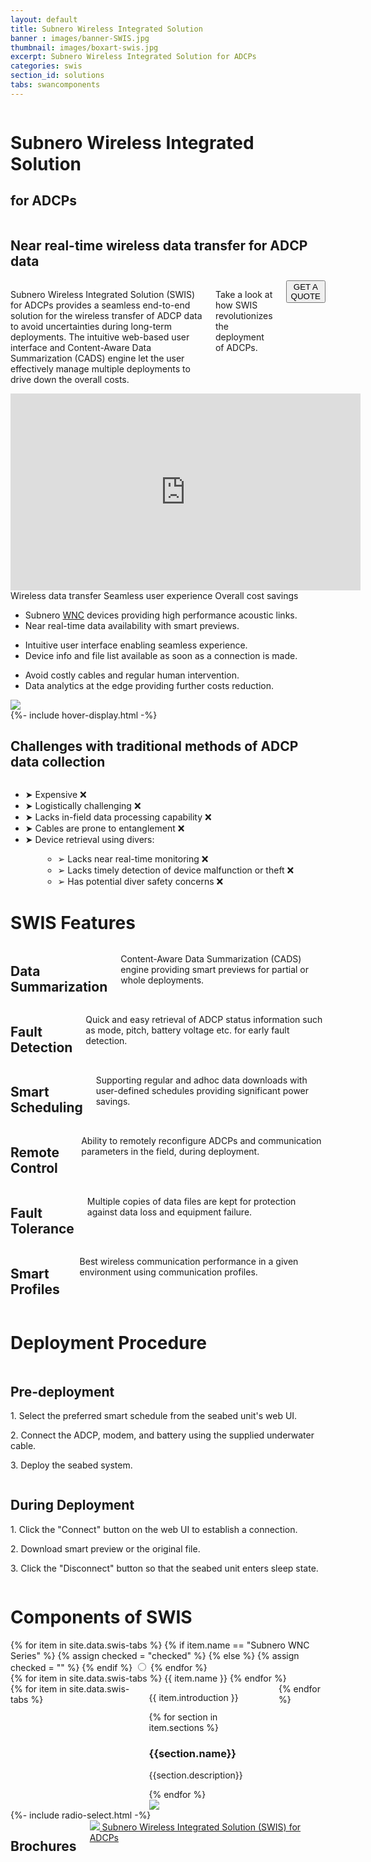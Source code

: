 ```yaml
---
layout: default
title: Subnero Wireless Integrated Solution
banner : images/banner-SWIS.jpg
thumbnail: images/boxart-swis.jpg
excerpt: Subnero Wireless Integrated Solution for ADCPs
categories: swis
section_id: solutions
tabs: swancomponents
---
```


<div class='full tall swan' style='background-image: url({{site.baseurl}}/{{page.banner}});'>
  <div class='swan-overlay'></div>
    <div class='large-12 columns'>
      <div class='banner-heading'>
        <h1 class='banner-text'>
          <span class='orange'>S</span>ubnero <span class='orange'>W</span>ireless <span class='orange'>I</span>ntegrated <span class='orange'>S</span>olution</h1>
        <h2 class='banner-sub-heading'>for ADCPs</h2>
      </div>
    </div>
</div>
<div class='four spacing'></div>
<div class='row row-width row-padding-bottom'>
  <div class='large-12 columns swan-flex-col row-padding-bottom'>
    <h2 class='centered-text'>Near real-time wireless data transfer for ADCP data</h2>
  </div>
  <div class='large-4 columns swan-flex-col'>
    <p>Subnero Wireless Integrated Solution (<span class='swan-highlight'>SWIS</span>) for ADCPs provides a seamless end-to-end solution for the wireless transfer of ADCP data to avoid uncertainties during long-term deployments. The intuitive web-based user interface and Content-Aware Data Summarization (CADS) engine let the user effectively manage multiple deployments to drive down the overall costs.</p>
    <p>Take a look at how <span class='swan-highlight'>SWIS</span> revolutionizes the deployment of ADCPs.</p>
    <div>
    <a href="mailto:sales@subnero.com" class='centered-text hOXnHC'><button class="button-outline">GET A QUOTE</button></a>
    </div>
  </div>
  <div class='large-8 columns'>
    <div class="flex-video swan-video">
      <iframe width="560" height="315" src="https://www.youtube.com/embed/xQ3nxZIUz2s" title="YouTube video player" frameborder="0" allow="accelerometer; autoplay; clipboard-write; encrypted-media; gyroscope; picture-in-picture" allowfullscreen></iframe>
    </div>
  </div>
</div>
<div class='bg-grey'>
  <div class='accordion-row'>
    <div class='large-1 columns'></div>
    <div class='large-5 columns'>
      <div class='accordion-container'>
        <div class='accordion-tab'>
          <label class="accordion-label hover-active" id='accordion-label-1' for="rad1">Wireless data transfer</label>
          <label class="accordion-label" for="rad2" id='accordion-label-2' >Seamless user experience</label>
          <label class="accordion-label" for="rad3" id='accordion-label-3' >Overall cost savings</label>
          <div class="accordion-content">
            <div class='content-1'>
              <ul>
                <li>Subnero <a target="_blank" href='{{site.baseurl}}/products/modem'>WNC</a> devices providing high performance acoustic links.</li>
                <li>Near real-time data availability with smart previews.</li>
              </ul>
            </div>
            <div class='content-2'>
              <ul>
                <li>Intuitive user interface enabling seamless experience.</li>
                <li>Device info and file list available as soon as a connection is made.</li>
              </ul>
            </div>
            <div class='content-3'>
              <ul>
                <li>Avoid costly cables and regular human intervention.</li>
                <li>Data analytics at the edge providing further costs reduction.</li>
              </ul>
            </div>
          </div>
        </div>
      </div>
    </div>
    <div class='large-6 columns container accordion-img'>
      <img src='{{site.baseurl}}/images/adcp-deploy.jpg'>
    </div>
  </div>
</div>
{%- include hover-display.html -%}
<div class='row-padding-bottom'></div>
<div class='row accordion-row row-width row-padding-bottom'>
  <div class='large-6 columns'>
    <div class='accordion-container row-item'>
      <h2>Challenges with traditional methods of ADCP data collection</h2>
      </div>
  </div>
  <div class='row-item '>
    <ul class='item-list list-border'>
      <li>&#x27A4; Expensive &#10060;</li>
      <li>&#x27A4; Logistically challenging &#10060;</li>
      <li>&#x27A4; Lacks in-field data processing capability &#10060;</li>
      <li>&#x27A4; Cables are prone to entanglement &#10060;</li>
      <li>&#x27A4; Device retrieval using divers:</li>
      <ul class='item-list'>
        <li style="margin-left:2em">&#x27A2; Lacks near real-time monitoring &#10060;</li>
        <li style="margin-left:2em">&#x27A2; Lacks timely detection of device malfunction or theft &#10060;</li>
        <li style="margin-left:2em">&#x27A2; Has potential diver safety concerns &#10060;</li>
      </ul>
    </ul>
  </div>
</div>
<!-- Applications -->
<div class='bg-grey'>
  <div class='row row-padding-bottom'>
    <h1 class='section-heading'>SWIS Features</h1>
  </div>
  <div class='container row row-width row-padding-bottom'>
    <div class='large-4 columns swan-flex-col row-width row-padding-bottom'>
      <div class='section-sub-heading'>
        <i class='fa fa-eye'></i>
        <h2>Data Summarization</h2>
      </div>
      <p class='auto-margin'>Content-Aware Data Summarization (CADS) engine providing smart previews for partial or whole deployments.</p>
    </div>
    <div class='large-4 columns swan-flex-col row-width row-padding-bottom'>
      <div class='section-sub-heading'>
        <i class='fa fa-search-location'></i>
        <h2>Fault Detection</h2>
      </div>
      <p class='auto-margin'>Quick and easy retrieval of ADCP status information such as mode, pitch, battery voltage etc. for early fault detection.</p>
    </div>
    <div class='large-4 columns swan-flex-col row-width row-padding-bottom'>
      <div class='section-sub-heading'>
        <i class="fa fa-calendar"></i>
        <h2>Smart Scheduling</h2>
      </div>
      <p class='auto-margin'>Supporting regular and adhoc data downloads with user-defined schedules providing significant power savings.</p>
    </div>
    <div class='large-4 columns swan-flex-col row-width row-padding-bottom'>
      <div class='section-sub-heading'>
        <i class='fa fa-gamepad'></i>
        <h2>Remote Control</h2>
      </div>
      <p class='auto-margin'>Ability to remotely reconfigure ADCPs and communication parameters in the field, during deployment.</p>
    </div>
    <div class='large-4 columns swan-flex-col row-width row-padding-bottom'>
      <div class='section-sub-heading'>
        <i class='fa fa-exclamation-triangle'></i>
        <h2>Fault Tolerance</h2>
      </div>
      <p class='auto-margin'>Multiple copies of data files are kept for protection against data loss and equipment failure.</p>
    </div>
    <div class='large-4 columns swan-flex-col row-width row-padding-bottom'>
      <div class='section-sub-heading'>
        <i class='fa fa-wifi'></i>
        <h2>Smart Profiles</h2>
      </div>
      <p class='auto-margin'>Best wireless communication performance in a given environment using communication profiles.</p>
    </div>
  </div>
  <div class='row-padding-bottom'></div>
</div>
<!-- Safer environments -->
<div style='background-image: url({{site.baseurl}}/images/swis-second-banner.jpg);'>
  <div class='swan-position'>
    <div class="swan-overlay"></div>
    <div class='row accordion-row swan-position'>
      <h1 class='section-heading bg-white heading-padding'>Deployment Procedure</h1>
    </div>
    <div class='row row-width row-padding-bottom'>
      <div class='large-6 columns'>
        <div class='swan-flex-col bg-white card-content'>
          <h2>Pre-deployment</h2>
          <p>1. Select the preferred smart schedule from the seabed unit's web UI.</p>
          <p>2. Connect the ADCP, modem, and battery using the supplied underwater cable.</p>
          <p>3. Deploy the seabed system.</p>
        </div>
      </div>
      <div class='large-6 columns'>
        <div class='swan-flex-col bg-white card-content'>
          <h2>During Deployment</h2>
          <p>1. Click the "Connect" button on the web UI to establish a connection.</p>
          <p>2. Download smart preview or the original file.</p>
          <p>3. Click the "Disconnect" button so that the seabed unit enters sleep state.</p>
        </div>
      </div>
    </div>
  </div>
</div>
<div class='bg-grey'>
  <div class='row'>
    <h1 class='section-heading'>Components of SWIS</h1>
  </div>
  {% for item in site.data.swis-tabs %}
      {% if item.name ==  "Subnero WNC Series" %}
          {% assign checked = "checked" %}
      {% else %}
          {% assign checked = "" %}
      {% endif %}
  <input id="{{ item.input_id }}" name='tab-control' type='radio' class='radio' {{checked}}>
  {% endfor %}
    <div class='row row-width type-container bg-grey'>
      {% for item in site.data.swis-tabs %}
          <label class='type-item' id="{{ item.id }}" for="{{ item.input_id }}">{{ item.name }}</label>
      {% endfor %}
    </div>
  <div class="tab-panels">
    <div class='row features-row'>
      <div class='large-12 columns'>
      {% for item in site.data.swis-tabs %}
      <div id='{{item.panel_id}}' class='tab-panel'>
        <div class='bg-grey'>
          <div class='row row-width section-margin'>
            <div class='large-6 columns'>
              <div class='swan-flex-col'>
                <p> {{ item.introduction }}</p>
                {% for section in item.sections %}
                <div class='section-sub-heading'>
                  <i class='fa fa-{{ section.icon }}'></i>
                    <h3>{{section.name}}</h3>
                </div>
                <p>{{section.description}}</p>
                {% endfor %}
              </div>
            </div>
            <div class='large-5 columns'>
              <img src="{{site.baseurl}}/{{item.thumbnail}}">
            </div>
          </div>
        </div>
      </div>
      {% endfor %}
    </div>
    </div>
  </div>
</div>
{%- include radio-select.html -%}
<!-- How it works -->
<!-- <div>
  <div class='row row-padding-bottom'>
    <h1 class='section-heading'>SWAN in action</h1>
  </div>
  <div class='four-spacing'></div>
  <div class='row row-width row-padding-bottom'>
    <div class='large-8 columns'>
      <div class="flex-video swan-video">
        <iframe width="1280" height="720" src="https://www.youtube.com/embed/D9lNpEeCdII" title="YouTube video player" frameborder="0" allow="accelerometer; autoplay; clipboard-write; encrypted-media; gyroscope; picture-in-picture" allowfullscreen></iframe>
      </div>
    </div>
    <div class='large-4 columns'>
      <div class='swan-flex-col row-padding-bottom'>
        <div class='section-sub-heading'>
          <h2>Monitor water quality in 3 simple steps:</h2>
        </div>
        <p class='large-text'>1. <span class='swan-highlight'>Select</span> a mission.</p>
        <p class='large-text'>2. <span class='swan-highlight'>Deploy</span> the SwanBot.</p>
        <p class='large-text'>3. <span class='swan-highlight'>Start</span> the mission.</p>
      </div>
    </div>
  </div>
  <div class='row-padding-bottom'></div>
</div> -->
<!-- SWAN in the news -->
<div class='bg-white'>
  <!-- <div class='row row-padding-bottom'>
    <h1 class='section-heading'>SWAN in the news</h1>
  </div>
  <div class='row row-width'>
      {% assign count = 0 %}
      {% assign swan_posts = site.posts | where: "categories", "swan" %}
      {% for post in swan_posts %}
      {% assign isnews = false %}
      {% assign isimage = false %}
      {% if post.external_url != null %}
        {% assign isnews = true %}
      {% endif %}
      {% if post.thumbnail != null %}
        {% assign isimage = true %}
      {% endif %}
      <div class='large-4 columns' id='pulsepage'>
        <div class='mod modBlogPost'>
          <div class='images'>
            {% for image in post.images %}
              <div class='image'><img alt="" src="{{site.url}}/{{image}}" /></div>
            {% endfor %}
          </div>
          <div class='content fixed-height'>
            <div class='image'>
              <a {% if isnews %}target="_blank"{% endif %} href="{% if isnews %}{{post.external_url}}{% else %}{{site.baseurl}}{{post.url}}{% endif %}">
              <img alt="" src="{% if isimage %}{{site.url}}/{{post.thumbnail}}{% else %}{{site.url}}/{{ site.default_image }}{% endif %}" />
              </a>
            </div>
            <p class='info'>
              <span>{{post.date | date: "%B %d, %Y" }}</span>
            </p>
            <h3 style="text-transform: none;"><a {% if isnews %}target="_blank"{% endif %} href="{% if isnews %}{{post.external_url}}{% else %}{{site.baseurl}}{{post.url}}{% endif %}">{{post.title}}</a></h3>
          </div>
        </div>
      </div>
      {% endfor %}
  </div>
  <div class='row accordion-row row-padding-bottom'>
    <div class='media'>
      <div class='modem-type'>
      <a href='{{site.baseurl}}/pulse'><button class='button-outline'>Related articles</button></a>
    </div>
    <div class='modem-type'>
      <a href='https://www.youtube.com/watch?v=612MNtANjmQ&list=PLnqY-RltGuGXQuOxIvyBLoF-4W1dcZl5S' target="_blank"><button class='button-outline'>More videos</button></a>
    </div>
    </div>
  </div> -->
  <div class='row row-padding-bottom'>
    <!-- <h1 class='section-heading'>Brochures</h1> -->
  </div>
  <div class='row row-width row-padding-bottom'>
    <div class='large-12 columns swan-flex-col'>
      <h2>Brochures</h2>
      <div class="brochure-container">
        <a href="{{site.baseurl}}/brochures/SWAN-Brochure.pdf" target="_blank" class='brochure-margin'>
          <img class="brochure-thumb" src="{{site.baseurl}}/brochures/swis-adcp-thumbnail.jpg">
        </a>
        <a href="{{site.baseurl}}/brochures/SWIS-for-ADCP.pdf" target="_blank">Subnero Wireless Integrated Solution (SWIS) for ADCPs</a>
      </div>
    </div>
  </div>
</div>